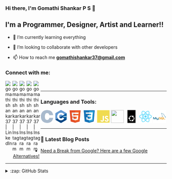 ### Hi there, I'm Gomathi Shankar P S 👋

## I'm a Programmer, Designer, Artist and Learner!!

- 🌱 I’m currently learning everything
- 👯 I’m looking to collaborate with other developers

- 📫 How to reach me **gomathishankar37@gmail.com**

### Connect with me:

[<img align="left" alt="gomathishankar37 | LinkedIn" width="22px" src="https://cdn.jsdelivr.net/npm/simple-icons@v3/icons/linkedin.svg" />][linkedin]
[<img align="left" alt="gomathishankar37 | Instagram" width="22px" src="https://cdn.jsdelivr.net/npm/simple-icons@3.13.0/icons/hackerrank.svg" />][hackerrank]
[<img align="left" alt="gomathishankar37 | Instagram" width="22px" src="https://cdn.jsdelivr.net/npm/simple-icons@3.13.0/icons/dev-dot-to.svg" />][dev]
[<img align="left" alt="gomathishankar37 | Instagram" width="22px" src="https://cdn.jsdelivr.net/npm/simple-icons@3.13.0/icons/dribbble.svg" />][dribbble]
[<img align="left" alt="gomathishankar37 | Instagram" width="22px" src="https://cdn.jsdelivr.net/npm/simple-icons@3.13.0/icons/instagram.svg" />][instagram]
<br />

---

### Languages and Tools:

<p align="left"> 
<a href="https://www.cprogramming.com/" target="_blank"> <img src="https://raw.githubusercontent.com/devicons/devicon/master/icons/c/c-original.svg" width="40" height="40"/></a>
<a href="https://www.w3schools.com/cpp/" target="_blank"> <img src="https://raw.githubusercontent.com/devicons/devicon/master/icons/cplusplus/cplusplus-original.svg" width="40" height="40"/></a>
<a href="https://www.w3schools.com/html/" target="_blank"> <img src="https://raw.githubusercontent.com/devicons/devicon/master/icons/html5/html5-original.svg" width="40" height="40"/></a>
<a href="https://www.w3schools.com/css/" target="_blank"> <img src="https://raw.githubusercontent.com/devicons/devicon/master/icons/css3/css3-original.svg" width="40" height="40"/></a>
<a href="https://www.w3schools.com/js/" target="_blank"> <img src="https://raw.githubusercontent.com/devicons/devicon/master/icons/javascript/javascript-plain.svg" width="40" height="40"/></a>
<a href="https://www.figma.com/" target="_blank"> <img src="https://www.vectorlogo.zone/logos/figma/figma-icon.svg" width="40" height="40"/></a>
<a href="https://ubuntu.com/" target="_blank"> <img src="https://raw.githubusercontent.com/devicons/devicon/master/icons/ubuntu/ubuntu-plain.svg" width="40" height="40"/></a>
<a href="https://reactjs.org/" target="_blank"> <img src="https://raw.githubusercontent.com/devicons/devicon/master/icons/react/react-original.svg" width="40" height="40"/></a>
<a href="https://www.mysql.com/" target="_blank"> <img src="https://raw.githubusercontent.com/devicons/devicon/master/icons/mysql/mysql-original-wordmark.svg" width="40" height="40"/></a>
</p>

---

### 📕 Latest Blog Posts

<!-- BLOG-POST-LIST:START -->

- [Need a Break from Google? Here are a few Google Alternatives!](https://dev.to/gomathishankar37/need-a-break-from-google-here-are-a-few-google-alternatives-470n)
<!-- BLOG-POST-LIST:END -->

---

<details>
  <summary>:zap: GitHub Stats</summary>

  <img align="left" alt="gomathishankar37's GitHub Stats" src="https://github-readme-stats.vercel.app/api?username=gomathishankar37&show_icons=true&hide_border=true&hide=prs,issues,contribs&theme=radical" />

## </details>


[instagram]: https://www.instagram.com/gomathishankar_subramani/
[linkedin]: https://www.linkedin.com/in/gomathishankar37/
[dribbble]: https://dribbble.com/gomathishankar37
[dev]: https://dev.to/gomathishankar37
[hackerrank]: https://www.hackerrank.com/gomathishankar37
